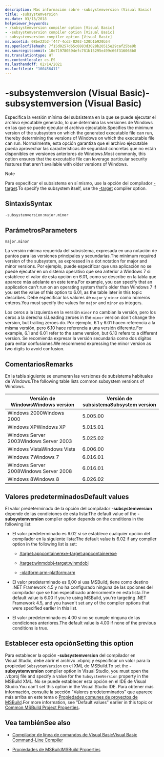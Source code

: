```yaml
---
description: Más información sobre -subsystemversion (Visual Basic)
title: -subsystemversion
ms.date: 03/13/2018
helpviewer_keywords:
- /subsystemversion compiler option [Visual Basic]
- -subsystemversion compiler option [Visual Basic]
- subsystemversion compiler option [Visual Basic]
ms.assetid: 08be22b2-f447-4cd3-8203-120b1b920b54
ms.openlocfilehash: 7f15d0257d65c0883d3028b20515e29caf25be9b
ms.sourcegitcommit: 10e719780594efc781b15295e499c66f316068b8
ms.translationtype: HT
ms.contentlocale: es-ES
ms.lasthandoff: 02/14/2021
ms.locfileid: "100456411"
---
```

# <a name="-subsystemversion-visual-basic"></a><span data-ttu-id="1e8a0-103">-subsystemversion (Visual Basic)</span><span class="sxs-lookup"><span data-stu-id="1e8a0-103">-subsystemversion (Visual Basic)</span></span>

<span data-ttu-id="1e8a0-104">Especifica la versión mínima del subsistema en la que se puede ejecutar el archivo ejecutable generado, lo que determina las versiones de Windows en las que se puede ejecutar el archivo ejecutable.</span><span class="sxs-lookup"><span data-stu-id="1e8a0-104">Specifies the minimum version of the subsystem on which the generated executable file can run, thereby determining the versions of Windows on which the executable file can run.</span></span> <span data-ttu-id="1e8a0-105">Normalmente, esta opción garantiza que el archivo ejecutable pueda aprovechar las características de seguridad concretas que no están disponibles en versiones anteriores de Windows.</span><span class="sxs-lookup"><span data-stu-id="1e8a0-105">Most commonly, this option ensures that the executable file can leverage particular security features that aren’t available with older versions of Windows.</span></span>

> [!NOTE]
> <span data-ttu-id="1e8a0-106">Para especificar el subsistema en sí mismo, use la opción del compilador [-target](../../../csharp/language-reference/compiler-options/target-compiler-option.md).</span><span class="sxs-lookup"><span data-stu-id="1e8a0-106">To specify the subsystem itself, use the [-target](../../../csharp/language-reference/compiler-options/target-compiler-option.md) compiler option.</span></span>

## <a name="syntax"></a><span data-ttu-id="1e8a0-107">Sintaxis</span><span class="sxs-lookup"><span data-stu-id="1e8a0-107">Syntax</span></span>

```vb
-subsystemversion:major.minor
```

## <a name="parameters"></a><span data-ttu-id="1e8a0-108">Parámetros</span><span class="sxs-lookup"><span data-stu-id="1e8a0-108">Parameters</span></span>

`major.minor`

<span data-ttu-id="1e8a0-109">La versión mínima requerida del subsistema, expresada en una notación de puntos para las versiones principales y secundarias.</span><span class="sxs-lookup"><span data-stu-id="1e8a0-109">The minimum required version of the subsystem, as expressed in a dot notation for major and minor versions.</span></span> <span data-ttu-id="1e8a0-110">Por ejemplo, puede especificar que una aplicación no se puede ejecutar en un sistema operativo que sea anterior a Windows 7 si establece el valor de esta opción en 6.01, como se describe en la tabla que aparece más adelante en este tema.</span><span class="sxs-lookup"><span data-stu-id="1e8a0-110">For example, you can specify that an application can't run on an operating system that's older than Windows 7 if you set the value of this option to 6.01, as the table later in this topic describes.</span></span> <span data-ttu-id="1e8a0-111">Debe especificar los valores de `major` y `minor` como números enteros.</span><span class="sxs-lookup"><span data-stu-id="1e8a0-111">You must specify the values for `major` and `minor` as integers.</span></span>

<span data-ttu-id="1e8a0-112">Los ceros a la izquierda en la versión `minor` no cambian la versión, pero los ceros a la derecha sí.</span><span class="sxs-lookup"><span data-stu-id="1e8a0-112">Leading zeroes in the `minor` version don't change the version, but trailing zeroes do.</span></span> <span data-ttu-id="1e8a0-113">Por ejemplo, 6.1 y 6.01 hacen referencia a la misma versión, pero 6.10 hace referencia a una versión diferente.</span><span class="sxs-lookup"><span data-stu-id="1e8a0-113">For example, 6.1 and 6.01 refer to the same version, but 6.10 refers to a different version.</span></span> <span data-ttu-id="1e8a0-114">Se recomienda expresar la versión secundaria como dos dígitos para evitar confusiones.</span><span class="sxs-lookup"><span data-stu-id="1e8a0-114">We recommend expressing the minor version as two digits to avoid confusion.</span></span>

## <a name="remarks"></a><span data-ttu-id="1e8a0-115">Comentarios</span><span class="sxs-lookup"><span data-stu-id="1e8a0-115">Remarks</span></span>

<span data-ttu-id="1e8a0-116">En la tabla siguiente se enumeran las versiones de subsistema habituales de Windows.</span><span class="sxs-lookup"><span data-stu-id="1e8a0-116">The following table lists common subsystem versions of Windows.</span></span>

|<span data-ttu-id="1e8a0-117">Versión de Windows</span><span class="sxs-lookup"><span data-stu-id="1e8a0-117">Windows version</span></span>|<span data-ttu-id="1e8a0-118">Versión de subsistema</span><span class="sxs-lookup"><span data-stu-id="1e8a0-118">Subsystem version</span></span>|
|---------------------|-----------------------|
|<span data-ttu-id="1e8a0-119">Windows 2000</span><span class="sxs-lookup"><span data-stu-id="1e8a0-119">Windows 2000</span></span>|<span data-ttu-id="1e8a0-120">5.00</span><span class="sxs-lookup"><span data-stu-id="1e8a0-120">5.00</span></span>|
|<span data-ttu-id="1e8a0-121">Windows XP</span><span class="sxs-lookup"><span data-stu-id="1e8a0-121">Windows XP</span></span>|<span data-ttu-id="1e8a0-122">5.01</span><span class="sxs-lookup"><span data-stu-id="1e8a0-122">5.01</span></span>|
|<span data-ttu-id="1e8a0-123">Windows Server 2003</span><span class="sxs-lookup"><span data-stu-id="1e8a0-123">Windows Server 2003</span></span>|<span data-ttu-id="1e8a0-124">5.02</span><span class="sxs-lookup"><span data-stu-id="1e8a0-124">5.02</span></span>|
|<span data-ttu-id="1e8a0-125">Windows Vista</span><span class="sxs-lookup"><span data-stu-id="1e8a0-125">Windows Vista</span></span>|<span data-ttu-id="1e8a0-126">6.00</span><span class="sxs-lookup"><span data-stu-id="1e8a0-126">6.00</span></span>|
|<span data-ttu-id="1e8a0-127">Windows 7</span><span class="sxs-lookup"><span data-stu-id="1e8a0-127">Windows 7</span></span>|<span data-ttu-id="1e8a0-128">6.01</span><span class="sxs-lookup"><span data-stu-id="1e8a0-128">6.01</span></span>|
|<span data-ttu-id="1e8a0-129">Windows Server 2008</span><span class="sxs-lookup"><span data-stu-id="1e8a0-129">Windows Server 2008</span></span>|<span data-ttu-id="1e8a0-130">6.01</span><span class="sxs-lookup"><span data-stu-id="1e8a0-130">6.01</span></span>|
|<span data-ttu-id="1e8a0-131">Windows 8</span><span class="sxs-lookup"><span data-stu-id="1e8a0-131">Windows 8</span></span>|<span data-ttu-id="1e8a0-132">6.02</span><span class="sxs-lookup"><span data-stu-id="1e8a0-132">6.02</span></span>|

## <a name="default-values"></a><span data-ttu-id="1e8a0-133">Valores predeterminados</span><span class="sxs-lookup"><span data-stu-id="1e8a0-133">Default values</span></span>

<span data-ttu-id="1e8a0-134">El valor predeterminado de la opción del compilador **-subsystemversion** depende de las condiciones de esta lista:</span><span class="sxs-lookup"><span data-stu-id="1e8a0-134">The default value of the **-subsystemversion** compiler option depends on the conditions in the following list:</span></span>

- <span data-ttu-id="1e8a0-135">El valor predeterminado es 6.02 si se establece cualquier opción del compilador en la siguiente lista:</span><span class="sxs-lookup"><span data-stu-id="1e8a0-135">The default value is 6.02 if any compiler option in the following list is set:</span></span>

  - [<span data-ttu-id="1e8a0-136">/target:appcontainerexe</span><span class="sxs-lookup"><span data-stu-id="1e8a0-136">-target:appcontainerexe</span></span>](target.md)

  - [<span data-ttu-id="1e8a0-137">/target:winmdobj</span><span class="sxs-lookup"><span data-stu-id="1e8a0-137">-target:winmdobj</span></span>](target.md)

  - [<span data-ttu-id="1e8a0-138">-platform:arm</span><span class="sxs-lookup"><span data-stu-id="1e8a0-138">-platform:arm</span></span>](platform.md)

- <span data-ttu-id="1e8a0-139">El valor predeterminado es 6,00 si usa MSBuild, tiene como destino .NET Framework 4.5 y no ha configurado ninguna de las opciones del compilador que se han especificado anteriormente en esta lista.</span><span class="sxs-lookup"><span data-stu-id="1e8a0-139">The default value is 6.00 if you're using MSBuild, you're targeting .NET Framework 4.5, and you haven't set any of the compiler options that were specified earlier in this list.</span></span>

- <span data-ttu-id="1e8a0-140">El valor predeterminado es 4.00 si no se cumple ninguna de las condiciones anteriores.</span><span class="sxs-lookup"><span data-stu-id="1e8a0-140">The default value is 4.00 if none of the previous conditions is true.</span></span>

## <a name="setting-this-option"></a><span data-ttu-id="1e8a0-141">Establecer esta opción</span><span class="sxs-lookup"><span data-stu-id="1e8a0-141">Setting this option</span></span>

<span data-ttu-id="1e8a0-142">Para establecer la opción **-subsystemversion** del compilador en Visual Studio, debe abrir el archivo .vbproj y especificar un valor para la propiedad `SubsystemVersion` en el XML de MSBuild.</span><span class="sxs-lookup"><span data-stu-id="1e8a0-142">To set the **-subsystemversion** compiler option in Visual Studio, you must open the .vbproj file and specify a value for the `SubsystemVersion` property in the MSBuild XML.</span></span> <span data-ttu-id="1e8a0-143">No se puede establecer esta opción en el IDE de Visual Studio.</span><span class="sxs-lookup"><span data-stu-id="1e8a0-143">You can't set this option in the Visual Studio IDE.</span></span> <span data-ttu-id="1e8a0-144">Para obtener más información, consulte la sección "Valores predeterminados" que aparece más arriba en este tema o [Propiedades comunes de proyectos de MSBuild](/visualstudio/msbuild/common-msbuild-project-properties).</span><span class="sxs-lookup"><span data-stu-id="1e8a0-144">For more information, see "Default values" earlier in this topic or [Common MSBuild Project Properties](/visualstudio/msbuild/common-msbuild-project-properties).</span></span>

## <a name="see-also"></a><span data-ttu-id="1e8a0-145">Vea también</span><span class="sxs-lookup"><span data-stu-id="1e8a0-145">See also</span></span>

- [<span data-ttu-id="1e8a0-146">Compilador de línea de comandos de Visual Basic</span><span class="sxs-lookup"><span data-stu-id="1e8a0-146">Visual Basic Command-Line Compiler</span></span>](index.md)

- [<span data-ttu-id="1e8a0-147">Propiedades de MSBuild</span><span class="sxs-lookup"><span data-stu-id="1e8a0-147">MSBuild Properties</span></span>](/visualstudio/msbuild/msbuild-properties)
